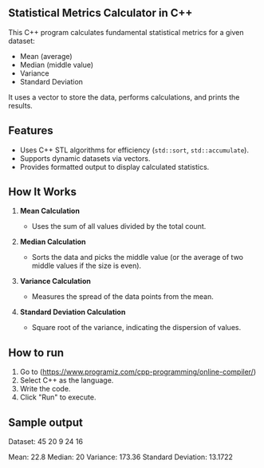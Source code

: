 
## Statistical Metrics Calculator in C++ ##

This C++ program calculates fundamental statistical metrics for a given dataset:  
- Mean (average)
- Median (middle value)
- Variance
- Standard Deviation

It uses a vector to store the data, performs calculations, and prints the results.

## Features 

- Uses C++ STL algorithms for efficiency (`std::sort`, `std::accumulate`).
- Supports dynamic datasets via vectors.
- Provides formatted output to display calculated statistics.

## How It Works 

1. **Mean Calculation**  
   - Uses the sum of all values divided by the total count.
   
2. **Median Calculation**  
   - Sorts the data and picks the middle value (or the average of two middle values if the size is even).
   
3. **Variance Calculation**  
   - Measures the spread of the data points from the mean.
   
4. **Standard Deviation Calculation**  
   - Square root of the variance, indicating the dispersion of values.

## How to run

1. Go to (https://www.programiz.com/cpp-programming/online-compiler/)
2. Select C++ as the language.
3. Write the code.
4. Click "Run" to execute.

## Sample output 

Dataset: 45 20 9 24 16 

Mean: 22.8
Median: 20
Variance: 173.36
Standard Deviation: 13.1722





